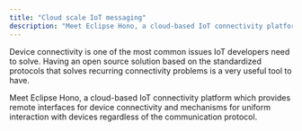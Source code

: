 ```yaml
---
title: "Cloud scale IoT messaging"
description: "Meet Eclipse Hono, a cloud-based IoT connectivity platform."
---
```


Device connectivity is one of the most common issues IoT developers need to solve. Having an open source solution based on the standardized protocols that solves recurring connectivity problems is a very useful tool to have.

Meet Eclipse Hono, a cloud-based IoT connectivity platform which provides remote interfaces for device connectivity and mechanisms for uniform interaction with devices regardless of the communication protocol.

